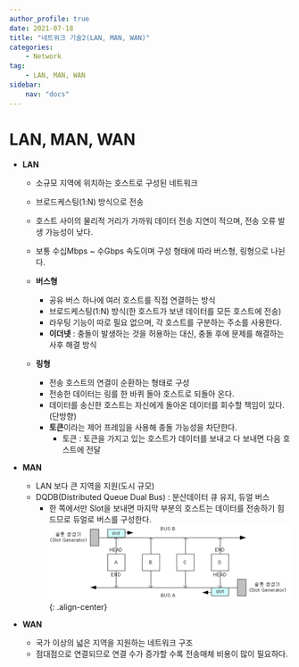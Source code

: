 ```yaml
---
author_profile: true
date: 2021-07-18
title: "네트워크 기술2(LAN, MAN, WAN)"
categories: 
    - Network
tag: 
    - LAN, MAN, WAN
sidebar:
    nav: "docs"
---
```


# LAN, MAN, WAN

- **LAN**
    - 소규모 지역에 위치하는 호스트로 구성된 네트워크
    - 브로드케스팅(1:N) 방식으로 전송
    - 호스트 사이의 물리적 거리가 가까워 데이터 전송 지연이 적으며, 전송 오류 발생 가능성이 낮다.
    - 보통 수십Mbps ~ 수Gbps 속도이며 구성 형태에 따라 버스형, 링형으로 나뉜다.
    - **버스형**
        - 공유 버스 하나에 여러 호스트를 직접 연결하는 방식
        - 브로드케스팅(1:N) 방식(한 호스트가 보낸 데이터를 모든 호스트에 전송)
        - 라우팅 기능이 따로 필요 없으며, 각 호스트를 구분하는 주소를 사용한다.
        - **이더넷** : 충돌이 발생하는 것을 허용하는 대신, 충돌 후에 문제를 해결하는 사후 해결 방식

    - **링형**
        - 전송 호스트의 연결이 순환하는 형태로 구성
        - 전송한 데이터는 링를 한 바퀴 돌아 호스트로 되돌아 온다.
        - 데이터를 송신한 호스트는 자신에게 돌아온 데이터를 회수할 책임이 있다.(단방향) 
        - **토큰**이라는 제어 프레임을 사용해 충돌 가능성을 차단한다.
            - 토큰 : 토큰을 가지고 있는 호스트가 데이터를 보내고 다 보내면 다음 호스트에 전달

- **MAN**
    - LAN 보다 큰 지역을 지원(도시 규모)
    - DQDB(Distributed Queue Dual Bus) : 분산데이터 큐 유지, 듀얼 버스
        - 한 쪽에서만 Slot을 보내면 마지막 부분의 호스트는 데이터를 전송하기 힘드므로 듀얼로 버스를 구성한다.
        ![DQDB](/assets/images/2021-07-19/DQDB.PNG){: .align-center}

- **WAN**
    - 국가 이상의 넓은 지역을 지원하는 네트워크 구조
    - 점대점으로 연결되므로 연결 수가 증가할 수록 전송매체 비용이 많이 필요하다.

    
